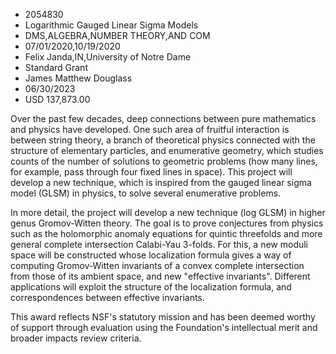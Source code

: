 
* 2054830
* Logarithmic Gauged Linear Sigma Models
* DMS,ALGEBRA,NUMBER THEORY,AND COM
* 07/01/2020,10/19/2020
* Felix Janda,IN,University of Notre Dame
* Standard Grant
* James Matthew Douglass
* 06/30/2023
* USD 137,873.00

Over the past few decades, deep connections between pure mathematics and physics
have developed. One such area of fruitful interaction is between string theory,
a branch of theoretical physics connected with the structure of elementary
particles, and enumerative geometry, which studies counts of the number of
solutions to geometric problems (how many lines, for example, pass through four
fixed lines in space). This project will develop a new technique, which is
inspired from the gauged linear sigma model (GLSM) in physics, to solve several
enumerative problems.

In more detail, the project will develop a new technique (log GLSM) in higher
genus Gromov-Witten theory. The goal is to prove conjectures from physics such
as the holomorphic anomaly equations for quintic threefolds and more general
complete intersection Calabi-Yau 3-folds. For this, a new moduli space will be
constructed whose localization formula gives a way of computing Gromov-Witten
invariants of a convex complete intersection from those of its ambient space,
and new "effective invariants". Different applications will exploit the
structure of the localization formula, and correspondences between effective
invariants.

This award reflects NSF's statutory mission and has been deemed worthy of
support through evaluation using the Foundation's intellectual merit and broader
impacts review criteria.
